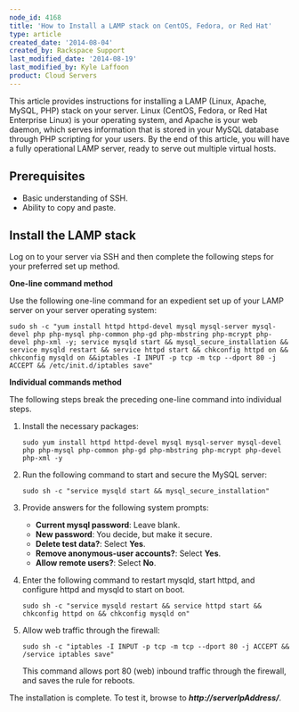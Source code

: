 ```yaml
---
node_id: 4168
title: 'How to Install a LAMP stack on CentOS, Fedora, or Red Hat'
type: article
created_date: '2014-08-04'
created_by: Rackspace Support
last_modified_date: '2014-08-19'
last_modified_by: Kyle Laffoon
product: Cloud Servers
---
```


<span class="message_content">This article provides instructions for
installing a LAMP (Linux, Apache, MySQL, PHP) stack on your server.
Linux (CentOS, Fedora, or Red Hat Enterprise Linux) is your operating
system, and Apache is your web daemon, which serves information that is
stored in your MySQL database through PHP scripting for your users. By
the end of this article, you will have a fully operational LAMP server,
ready to serve out multiple virtual hosts</span>.

Prerequisites
-------------

-   Basic understanding of SSH.
-   Ability to copy and paste.

Install the LAMP stack
----------------------

Log on to your server via SSH and then complete the following steps for
your preferred set up method.

**One-line command method**

Use the following one-line command for an expedient set up of your LAMP
server on your server operating system:

    sudo sh -c "yum install httpd httpd-devel mysql mysql-server mysql-devel php php-mysql php-common php-gd php-mbstring php-mcrypt php-devel php-xml -y; service mysqld start && mysql_secure_installation && service mysqld restart && service httpd start && chkconfig httpd on && chkconfig mysqld on &&iptables -I INPUT -p tcp -m tcp --dport 80 -j ACCEPT && /etc/init.d/iptables save"


**Individual commands method**

The following steps break the preceding one-line command into individual
steps.

1.  Install the necessary packages:

        sudo yum install httpd httpd-devel mysql mysql-server mysql-devel php php-mysql php-common php-gd php-mbstring php-mcrypt php-devel php-xml -y

2.  Run the following command to start and secure the MySQL server:

        sudo sh -c "service mysqld start && mysql_secure_installation"

3.  Provide answers for the following system prompts:

    -   **Current mysql password**: Leave blank.
    -   **New password**: You decide, but make it secure.
    -   **Delete test data?**: Select **Yes**.
    -   **Remove anonymous-user accounts?**: Select **Yes**.
    -   **Allow remote users?**: Select **No**.

4.  Enter the following command to restart mysqld, start httpd, and
    configure httpd and mysqld to start on boot.

        sudo sh -c "service mysqld restart && service httpd start && chkconfig httpd on && chkconfig mysqld on"

5.  Allow web traffic through the firewall:

        sudo sh -c "iptables -I INPUT -p tcp -m tcp --dport 80 -j ACCEPT && /service iptables save"

    This command allows port 80 (web) inbound traffic through the
    firewall, and saves the rule for reboots.

The installation is complete. To test it, browse to
***http://serverIpAddress/***.






